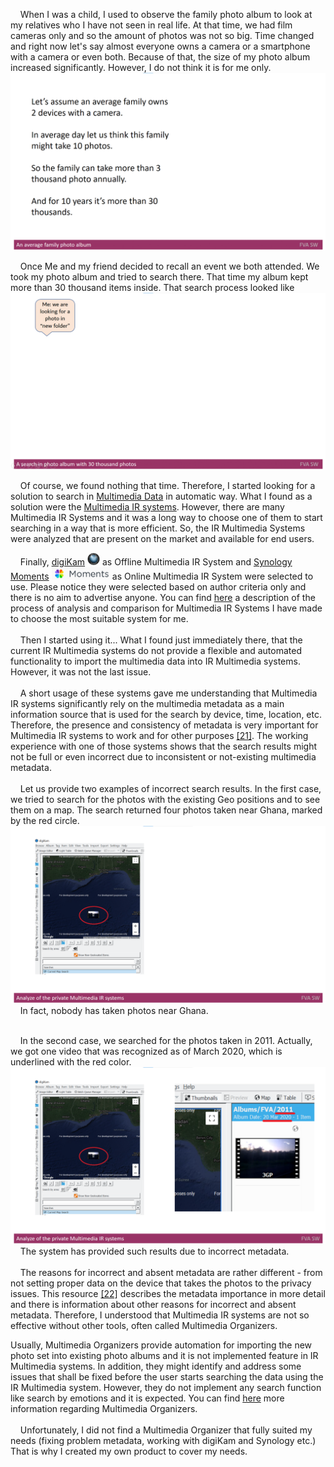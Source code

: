 &nbsp;&nbsp;&nbsp; When I was a child, I used to observe the family photo album to look at my relatives who I have not seen in real life.
At that time, we had film cameras only and so the amount of photos was not so big.
Time changed and right now let's say almost everyone owns a camera or a smartphone with a camera or even both.
Because of that, the size of my photo album increased significantly. However, I do not think it is for me only.
<img src="Images/Anaveragefamilyphotoalbum.gif" alt="Anaveragefamilyphotoalbum.gif" />

&nbsp;&nbsp;&nbsp; Once Me and my friend decided to recall an event we both attended. We took my photo album and tried to search there. 
That time my album kept more than 30 thousand items inside. That search process looked like
<img src="Images/Asearchinphotoalbumwith30thousandphotos.gif" alt="Asearchinphotoalbumwith30thousandphotos.gif" />

&nbsp;&nbsp;&nbsp; Of course, we found nothing that time. Therefore, I started looking for a solution to search in [Multimedia Data](./MULTIMEDIADATA.md) in automatic way. 
What I found as a solution were the [Multimedia IR systems](./MULTIMEDIAIRSYSTEMS.md). 
However, there are many Multimedia IR Systems and it was a long way to choose one of them to start searching in a way that is more efficient.
So, the IR Multimedia Systems were analyzed that are present on the market and available for end users. 

&nbsp;&nbsp;&nbsp; Finally, [digiKam](https://www.digikam.org/) <img src="Images/digiKam.png" alt="digiKam.png" width="20" height="20"/> as Offline Multimedia IR System and [Synology Moments](https://www.synology.com/en-global/dsm/feature/moments) <img src="Images/SynologyMoments.png" alt="SynologyMoments.png" height="20" /> as Online Multimedia IR System were selected to use. 
Please notice they were selected based on author criteria only and there is no aim to advertise anyone.
You can find [here](./MULTIMEDIAIRSYSTEMSANALYZE.md) a description of the process of analysis and comparison for Multimedia IR Systems I have made to choose the most suitable system for me.
</br> </br>
&nbsp;&nbsp;&nbsp; Then I started using it...  What I found just immediately there, that the current IR Multimedia systems do not provide a flexible and automated functionality to import the multimedia data into IR Multimedia systems.
However, it was not the last issue.
</br> </br>
&nbsp;&nbsp;&nbsp; A short usage of these systems gave me understanding that Multimedia IR systems significantly rely on the multimedia metadata  as a main information source that is used for the search by device, time, location, etc.
Therefore, the presence and consistency of metadata is very important for Multimedia IR systems to work and for other purposes [[21]](./REFERENCES.md).
The working experience with one of those systems shows that the search results might not be full or even incorrect due to inconsistent or not-existing multimedia metadata.
</br> </br>
&nbsp;&nbsp;&nbsp; Let us provide two examples of incorrect search results. 
In the first case, we tried to search for the photos with the existing Geo positions and to see them on a map. 
The search returned four photos taken near Ghana, marked by the red circle.
<img src="Images/AnalyzeofprivateMultimediaIRsystems.png" alt="AnalyzeofprivateMultimediaIRsystems.png" />
&nbsp;&nbsp;&nbsp; In fact, nobody has taken photos near Ghana.
</br> </br>

&nbsp;&nbsp;&nbsp; In the second case, we searched for the photos taken in 2011. 
Actually, we got one video that was recognized as of March 2020, which is underlined with the red color.
<img src="Images/AnalyzeofprivateMultimediaIRsystems2.png" alt="AnalyzeofprivateMultimediaIRsystems2.png" />
&nbsp;&nbsp;&nbsp; The system has provided such results due to incorrect metadata. 
</br> </br>
&nbsp;&nbsp;&nbsp; The reasons for incorrect and absent metadata are rather different - from not setting proper data on the device that takes the photos to the privacy issues. 
This resource [[22]](./REFERENCES.md) describes the metadata importance in more detail and there is information about other reasons for incorrect and absent metadata. 
Therefore, I understood that Multimedia IR systems are not so effective without other tools, often called Multimedia Organizers.

Usually, Multimedia Organizers provide automation for importing the new photo set into existing photo albums and it is not implemented feature in IR Multimedia systems.
In addition, they might identify and address some issues that shall be fixed before the user starts searching the data using the IR Multimedia system. 
However, they do not implement any search function like search by emotions and it is expected.
You can find [here](./MULTIMEDIAORGANIZERS.md) more information regarding Multimedia Organizers. 
</br> </br>
&nbsp;&nbsp;&nbsp; Unfortunately, I did not find a Multimedia Organizer that fully suited my needs (fixing problem metadata, working with digiKam and Synology etc.)
That is why I created my own product to cover my needs.